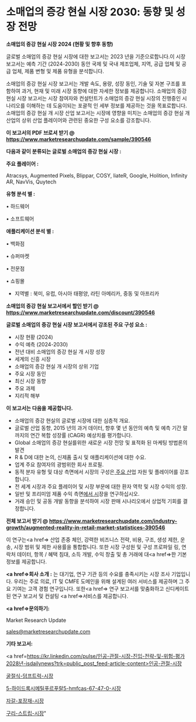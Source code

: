 # 소매업의 증강 현실 시장 2030: 동향 및 성장 전망

<strong>소매업의 증강 현실 시장 2024 (현황 및 향후 동향)</strong>

글로벌 소매업의 증강 현실 시장에 대한 보고서는 2023 년을 기준으로합니다.이 시장 보고서는 예측 기간 (2024-2030) 동안 국제 및 국내 제조업체, 지역, 공급 업체 및 공급 업체, 제품 변형 및 제품 유형을 분석합니다.

소매업의 증강 현실 시장 보고서는 개발 속도, 용량, 성장 동인, 기술 및 자본 구조를 포함하여 과거, 현재 및 미래 시장 동향에 대한 자세한 정보를 제공합니다. 소매업의 증강 현실 시장 보고서는 시장 참여자와 컨설턴트가 소매업의 증강 현실 시장의 진행중인 시나리오를 이해하는 데 도움이되는 포괄적 인 세부 정보를 제공하는 것을 목표로합니다. 소매업의 증강 현실 개 시장 산업 보고서는 시장에 영향을 미치는 소매업의 증강 현실 개 산업의 상위 산업 플레이어와 관련된 중요한 구성 요소를 강조합니다.



<strong>이 보고서의 PDF 브로셔 받기 @ <a href=https://www.marketresearchupdate.com/sample/390546>https://www.marketresearchupdate.com/sample/390546</a></strong>



<strong>다음과 같이 분류되는 글로벌 소매업의 증강 현실 시장 :</strong>



<strong>주요 플레이어 :</strong>

Atracsys, Augmented Pixels, Blippar, COSY, liateR, Google, Holition, Infinity AR, NavVis, Quytech



<strong>유형 분석 별 :</strong>

• 하드웨어

• 소프트웨어



<strong>애플리케이션 분석 별 :</strong>

• 백화점

• 슈퍼마켓

• 전문점

• 쇼핑몰

<ul>
  <li>지역별 : 북미, 유럽, 아시아 태평양, 라틴 아메리카, 중동 및 아프리카</li>
</ul>


<strong>소매업의 증강 현실 보고서에서 할인 받기 @ <a href=https://www.marketresearchupdate.com/discount/390546>https://www.marketresearchupdate.com/discount/390546</a></strong>



<strong>글로벌 소매업의 증강 현실 시장 보고서에서 강조된 주요 구성 요소 :</strong>
<ul>
  <li>시장 현황 (2024)</li>
  <li>수익 예측 (2024-2030)</li>
  <li>전년 대비 소매업의 증강 현실 개 시장 성장</li>
  <li>세계의 신흥 시장</li>
  <li>소매업의 증강 현실 개 시장의 상위 기업</li>
  <li>주요 시장 동인</li>
  <li>최신 시장 동향</li>
  <li>주요 과제</li>
  <li>지리적 해부</li>
</ul>


<strong>이 보고서는 다음을 제공합니다.</strong>
<ul>
  <li>소매업의 증강 현실의 글로벌 시장에 대한 심층적 개요.</li>
  <li>글로벌 산업 동향, 2015 년의 과거 데이터, 향후 몇 년 동안의 예측 및 예측 기간 말까지의 연간 복합 성장률 (CAGR) 예상치를 평가합니다.</li>
  <li>Global 소매업의 증강 현실를위한 새로운 시장 전망 및 표적화 된 마케팅 방법론의 발견</li>
  <li>R &amp; D에 대한 논의, 신제품 출시 및 애플리케이션에 대한 수요.</li>
  <li>업계 주요 참여자의 광범위한 회사 프로필.</li>
  <li>동적 분자 유형 및 대상 측면에서 시장의 구성은<a href=> 주요 산</a>업 자원 및 플레이어를 강조합니다.</li>
  <li>전 세계 시장과 주요 플레이어 및 시장 부문에 대한 환자 역학 및 시장 수익의 성장.</li>
  <li>일반 및 프리미엄 제품 수익 측면<a href=>에서 시</a>장을 연구하십시오.</li>
  <li>거래 승인 및 공동 개발 동향을 분석하여 시장 판매 시나리오에서 상업적 기회를 결정합니다.</li>
</ul>



<strong>전체 보고서 받기 @ <a href=https://www.marketresearchupdate.com/industry-growth/augmented-reality-in-retail-market-statistices-390546>https://www.marketresearchupdate.com/industry-growth/augmented-reality-in-retail-market-statistices-390546</a></strong>

이 연구는<a href=> 산업 존중</a> 체인, 강력한 비즈니스 전략, 비용, 구조, 생성 제한, 운송, 시장 범위 및 제한 사용률을 통합합니다. 또한 시장 구성원 및 구성 프로파일 링, 연락처 데이터, 항목 / 혜택 침대, 소득 개발, 수익 창출 및 총 거래에 대<a href=>한 기본 </a>정보를 제공합니다.



<strong><a href=>회사 소</a>개 :</strong>
는 대기업, 연구 기관 등의 수요를 충족시키는 시장 조사 기업입니다. 우리는 주로 의료, IT 및 CMFE 도메인을 위해 설계된 여러 서비스를 제공하며 그 주요 기여는 고객 경험 연구입니다. 또한<a href=> 연구 보</a>고서를 맞춤화하고 신디케이트 된 연구 보고서 및 컨설팅 <a href=>서비스</a>를 제공합니다.



<strong><a href=>문의하기:</a></strong>

Market Research Update

sales@marketresearchupdate.com



<strong>기타 보고서:</strong>

<a href=https://kr.linkedin.com/pulse/인공-관절-시장-진입-전략-및-위험-평가2028년-isdailynews?trk=public_post_feed-article-content>인공-관절-시장</a>

<a href=https://www.linkedin.com/pulse/굴절식-덤프트럭-시장-규모-및-성장-2023-survey-savvy-insights-360-analysis/>굴절식-덤프트럭-시장</a>

<a href=https://www.linkedin.com/pulse/5-하이드록시메틸푸르푸랄5-hmfcas-67-47-0-시장-동향-및-성장-8tkdf/>5-하이드록시메틸푸르푸랄5-hmfcas-67-47-0-시장</a>

<a href=https://www.linkedin.com/pulse/자갈-포장재-시장-진입-전략-및-위험-평가2029년-survey-savvy-insights-360-analysis-0j4if/>자갈-포장재-시장</a>

<a href=https://www.linkedin.com/pulse/구리-스트립-시장-경쟁-분석-및-성장-잠재력-2030-market-matrix-musings-analysis-zlnxf/>구리-스트립-시장</a>"

